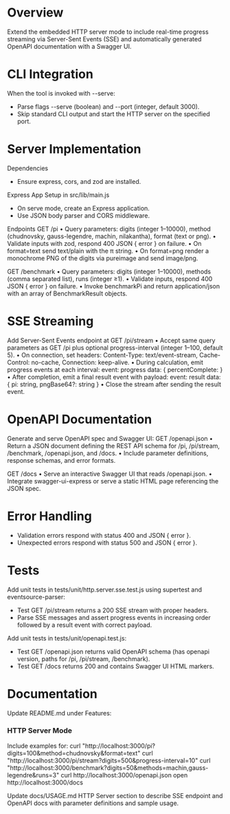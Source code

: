 # Overview
Extend the embedded HTTP server mode to include real-time progress streaming via Server-Sent Events (SSE) and automatically generated OpenAPI documentation with a Swagger UI.

# CLI Integration
When the tool is invoked with --serve:
- Parse flags --serve (boolean) and --port <n> (integer, default 3000).
- Skip standard CLI output and start the HTTP server on the specified port.

# Server Implementation
Dependencies
- Ensure express, cors, and zod are installed.

Express App Setup in src/lib/main.js
- On serve mode, create an Express application.
- Use JSON body parser and CORS middleware.

Endpoints
GET /pi
  • Query parameters: digits (integer 1–10000), method (chudnovsky, gauss-legendre, machin, nilakantha), format (text or png).
  • Validate inputs with zod, respond 400 JSON { error } on failure.
  • On format=text send text/plain with the π string.
  • On format=png render a monochrome PNG of the digits via pureimage and send image/png.

GET /benchmark
  • Query parameters: digits (integer 1–10000), methods (comma separated list), runs (integer ≥1).
  • Validate inputs, respond 400 JSON { error } on failure.
  • Invoke benchmarkPi and return application/json with an array of BenchmarkResult objects.

# SSE Streaming
Add Server-Sent Events endpoint at GET /pi/stream
  • Accept same query parameters as GET /pi plus optional progress-interval (integer 1–100, default 5).
  • On connection, set headers: Content-Type: text/event-stream, Cache-Control: no-cache, Connection: keep-alive.
  • During calculation, emit progress events at each interval:
      event: progress
  data: { percentComplete: <n> }
  • After completion, emit a final result event with payload:
      event: result
  data: { pi: string, pngBase64?: string }
  • Close the stream after sending the result event.

# OpenAPI Documentation
Generate and serve OpenAPI spec and Swagger UI:
GET /openapi.json
  • Return a JSON document defining the REST API schema for /pi, /pi/stream, /benchmark, /openapi.json, and /docs.
  • Include parameter definitions, response schemas, and error formats.

GET /docs
  • Serve an interactive Swagger UI that reads /openapi.json.
  • Integrate swagger-ui-express or serve a static HTML page referencing the JSON spec.

# Error Handling
- Validation errors respond with status 400 and JSON { error }.
- Unexpected errors respond with status 500 and JSON { error }.

# Tests
Add unit tests in tests/unit/http.server.sse.test.js using supertest and eventsource-parser:
- Test GET /pi/stream returns a 200 SSE stream with proper headers.
- Parse SSE messages and assert progress events in increasing order followed by a result event with correct payload.

Add unit tests in tests/unit/openapi.test.js:
- Test GET /openapi.json returns valid OpenAPI schema (has openapi version, paths for /pi, /pi/stream, /benchmark).
- Test GET /docs returns 200 and contains Swagger UI HTML markers.

# Documentation
Update README.md under Features:
### HTTP Server Mode
Include examples for:
  curl "http://localhost:3000/pi?digits=100&method=chudnovsky&format=text"
  curl "http://localhost:3000/pi/stream?digits=500&progress-interval=10"
  curl "http://localhost:3000/benchmark?digits=50&methods=machin,gauss-legendre&runs=3"
  curl http://localhost:3000/openapi.json
  open http://localhost:3000/docs

Update docs/USAGE.md HTTP Server section to describe SSE endpoint and OpenAPI docs with parameter definitions and sample usage.